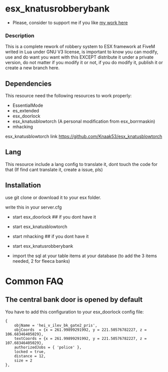 # esx_knatusrobberybank


- Please, consider to support me if you like [my work here](https://paypal.me/knatus)


### Description

This is a complete rework of robbery system to ESX framework at FiveM writed in Lua under GNU V3 license, is important to know you can modify, use and do want you want with this EXCEPT distribute it under a private version, do not matter if you modify it or not, if you do modify it, publish it or create a new branch here.

## Dependencies

This resource need the following resources to work properly:

 - EssentialMode
 - es_extended
 - esx_doorlock
 - esx_knatusblowtorch (A personal modification from esx_borrmaskin)
 - mhacking 
 
 esx_knatusblowtorch link https://github.com/Knaak53/esx_knatusblowtorch
 
## Lang
 This resource include a lang config to translate it, dont touch the code for that (If find cant translate it, create a issue, pls)
 
## Installation

use git clone or download it to your esx folder.

write this in your server.cfg

 - start esx_doorlock ## if you dont have it
 - start esx_knatusblowtorch
 - start mhacking ## if you dont have it
 - start esx_knatusrobberybank

 - import the sql at your table items at your database (to add the 3 items needed, 2 for fleeca banks)

# Common FAQ

## The central bank door is opened by default

You have to add this configuration to your esx_doorlock config file:

```	
{
	objName = 'hei_v_ilev_bk_gate2_pris',
	objCoords  = {x = 261.99899291992, y = 221.50576782227, z = 106.68346405029},
	textCoords = {x = 261.99899291992, y = 221.50576782227, z = 107.68346405029},
	authorizedJobs = { 'police' },
	locked = true,
	distance = 12,
	size = 2
},
 ```


